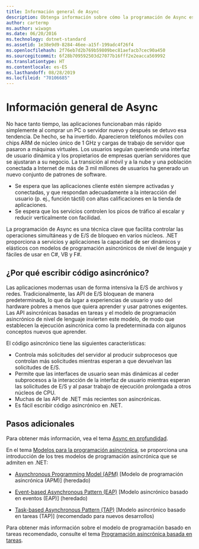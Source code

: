 ```yaml
---
title: Información general de Async
description: Obtenga información sobre cómo la programación de Async es una técnica clave que ayuda a controlar las operaciones simultáneas y de E/S de bloqueo en varios núcleos.
author: cartermp
ms.author: wiwagn
ms.date: 06/20/2016
ms.technology: dotnet-standard
ms.assetid: 1e38e9d9-8284-46ee-a15f-199adc4f26f4
ms.openlocfilehash: 2f76eb7d2b769b59809bec81aefacb7cec90a450
ms.sourcegitcommit: 6f28b709592503d27077b16fff2e2eacca569992
ms.translationtype: HT
ms.contentlocale: es-ES
ms.lasthandoff: 08/28/2019
ms.locfileid: "70106685"
---
```

# <a name="async-overview"></a>Información general de Async

No hace tanto tiempo, las aplicaciones funcionaban más rápido simplemente al comprar un PC o servidor nuevo y después se detuvo esa tendencia. De hecho, se ha invertido. Aparecieron teléfonos móviles con chips ARM de núcleo único de 1 GHz y cargas de trabajo de servidor que pasaron a máquinas virtuales. Los usuarios seguían queriendo una interfaz de usuario dinámica y los propietarios de empresas querían servidores que se ajustaran a su negocio. La transición al móvil y a la nube y una población conectada a Internet de más de 3 mil millones de usuarios ha generado un nuevo conjunto de patrones de software. 

- Se espera que las aplicaciones cliente estén siempre activadas y conectadas, y que respondan adecuadamente a la interacción del usuario (p. ej., función táctil) con altas calificaciones en la tienda de aplicaciones.
- Se espera que los servicios controlen los picos de tráfico al escalar y reducir verticalmente con facilidad. 

La programación de Async es una técnica clave que facilita controlar las operaciones simultáneas y de E/S de bloqueo en varios núcleos. .NET proporciona a servicios y aplicaciones la capacidad de ser dinámicos y elásticos con modelos de programación asincrónicos de nivel de lenguaje y fáciles de usar en C#, VB y F#.

## <a name="why-write-async-code"></a>¿Por qué escribir código asincrónico?

Las aplicaciones modernas usan de forma intensiva la E/S de archivos y redes. Tradicionalmente, las API de E/S bloquean de manera predeterminada, lo que da lugar a experiencias de usuario y uso del hardware pobres a menos que quiera aprender y usar patrones exigentes. Las API asincrónicas basadas en tareas y el modelo de programación asincrónico de nivel de lenguaje invierten este modelo, de modo que establecen la ejecución asincrónica como la predeterminada con algunos conceptos nuevos que aprender.

El código asincrónico tiene las siguientes características:

- Controla más solicitudes del servidor al producir subprocesos que controlan más solicitudes mientras esperan a que devuelvan las solicitudes de E/S.
- Permite que las interfaces de usuario sean más dinámicas al ceder subprocesos a la interacción de la interfaz de usuario mientras esperan las solicitudes de E/S y al pasar trabajo de ejecución prolongada a otros núcleos de CPU.
- Muchas de las API de .NET más recientes son asincrónicas.
- Es fácil escribir código asincrónico en .NET.

## <a name="whats-next"></a>Pasos adicionales

Para obtener más información, vea el tema [Async en profundidad](async-in-depth.md).

En el tema [Modelos para la programación asincrónica](asynchronous-programming-patterns/index.md), se proporciona una introducción de los tres modelos de programación asincrónica que se admiten en .NET:  
  
- [Asynchronous Programming Model (APM)](asynchronous-programming-patterns/asynchronous-programming-model-apm.md) [Modelo de programación asincrónica (APM)] (heredado)  
  
- [Event-based Asynchronous Pattern (EAP)](asynchronous-programming-patterns/event-based-asynchronous-pattern-eap.md) [Modelo asincrónico basado en eventos (EAP)] (heredado)  
  
- [Task-based Asynchronous Pattern (TAP)](asynchronous-programming-patterns/task-based-asynchronous-pattern-tap.md) [Modelo asincrónico basado en tareas (TAP)] (recomendado para nuevos desarrollos)  

Para obtener más información sobre el modelo de programación basado en tareas recomendado, consulte el tema [Programación asincrónica basada en tareas](parallel-programming/task-based-asynchronous-programming.md).

